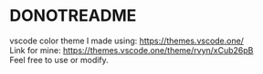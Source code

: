 # DONOTREADME

vscode color theme I made using: https://themes.vscode.one/
<br/>
Link for mine: https://themes.vscode.one/theme/rvyn/xCub26pB
<br/>
Feel free to use or modify.
